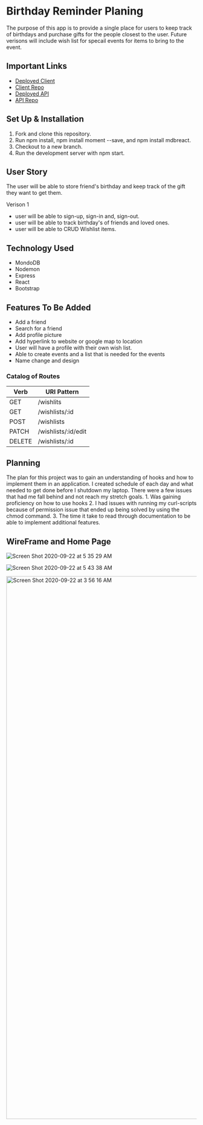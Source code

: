 
# Birthday Reminder Planing

The purpose of this app is to provide a single place for users to keep track of birthdays and purchase gifts for the people closest to the user. Future verisons will include wish list for specail events for items to bring to the event.

## Important Links

- [Deployed Client](https://eugene-damiani.github.io/birthday-client/)
- [Client Repo](https://github.com/Eugene-Damiani/birthday-client)
- [Deployed API](https://sheltered-lowlands-65291.herokuapp.com)
- [API Repo](https://github.com/Eugene-Damiani/birthday-api)

## Set Up & Installation
1. Fork and clone this repository.
2. Run npm install, npm install moment --save, and npm install mdbreact.
3. Checkout to a new branch.
4. Run the development server with npm start.


## User Story

The user will be able to store friend's birthday and keep track of the gift they want to get them.

Verison 1
- user will be able to sign-up, sign-in and, sign-out.
- user will be able to track birthday's of friends and loved ones.
- user will be able to CRUD Wishlist items.

## Technology Used
- MondoDB
- Nodemon
- Express
- React
- Bootstrap

## Features To Be Added
- Add a friend
- Search for a friend
- Add profile picture
- Add hyperlink to website or google map to location
- User will have a profile with their own wish list.
- Able to create events and a list that is needed for the events
- Name change and design

### Catalog of Routes

Verb         |	URI Pattern
------------ | -------------
GET | /wishlits
GET | /wishlists/:id
POST | /wishlists
PATCH | /wishlists/:id/edit
DELETE | /wishlists/:id


## Planning

The plan for this project was to gain an understanding of hooks and how to implement them in an application. I created schedule of each day and what needed to get done before I shutdown my laptop. There were a few issues that had me fall behind and not reach my stretch goals. 1. Was gaining proficiency on how to use hooks 2. I had issues with running my curl-scripts because of permission issue that ended up being solved by using the chmod command. 3. The time it take to read through documentation to be able to implement additional features.

## WireFrame and Home Page
![Screen Shot 2020-09-22 at 5 35 29 AM](https://user-images.githubusercontent.com/65584864/93882786-8c284f00-fc95-11ea-9526-6818094ccc28.png)

![Screen Shot 2020-09-22 at 5 43 38 AM](https://user-images.githubusercontent.com/65584864/93883584-9bf46300-fc96-11ea-9607-7af81cb9b389.png)

<img width="1436" alt="Screen Shot 2020-09-22 at 3 56 16 AM" src="https://user-images.githubusercontent.com/65584864/93883012-ceea2700-fc95-11ea-9ebe-7b2b28db3e52.png">
